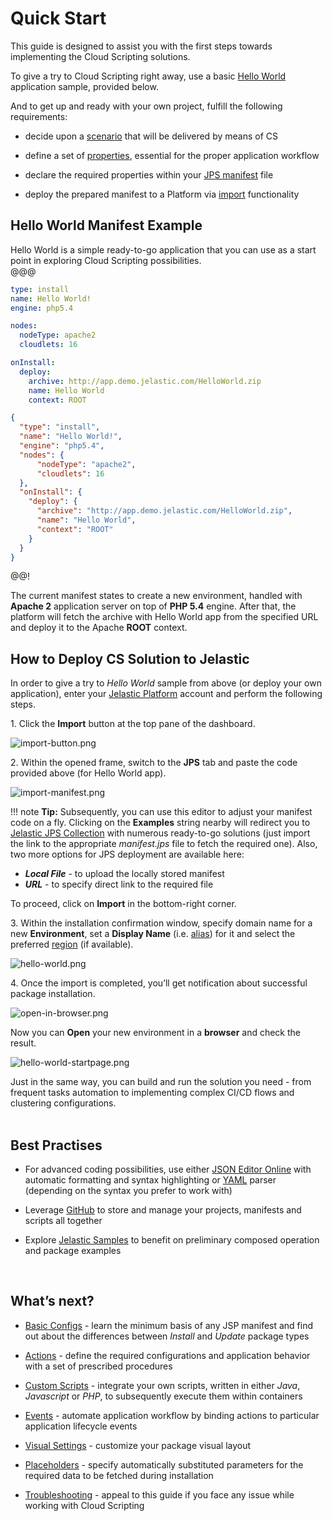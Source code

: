 # Quick Start                                      
    
This guide is designed to assist you with the first steps towards implementing the Cloud Scripting solutions.                                     

To give a try to Cloud Scripting right away, use a basic [Hello World](#hello-world-manifest-example) application sample, provided below.                                                                     

And to get up and ready with your own project, fulfill the following requirements:                                    

- decide upon a <a href="/samples/" target="_blank">scenario</a> that will be delivered by means of CS                       

- define a set of <a href="creating-manifest/basic-configs/" target="_blank">properties</a>, essential for the proper application workflow                  

- declare the required properties within your <a href="creating-manifest/basic-configs/" target="_blank">JPS manifest</a> file                      

- deploy the prepared manifest to a Platform via [import](#how-to-deploy-cs-solution-to-jelastic ) functionality                 

## Hello World Manifest Example                      

Hello World is a simple ready-to-go application that you can use as a start point in exploring Cloud Scripting possibilities.                                              
@@@
```yaml
type: install
name: Hello World!
engine: php5.4

nodes:
  nodeType: apache2
  cloudlets: 16

onInstall:
  deploy:
    archive: http://app.demo.jelastic.com/HelloWorld.zip
    name: Hello World
    context: ROOT
```
```json
{
  "type": "install",
  "name": "Hello World!",
  "engine": "php5.4",
  "nodes": {
      "nodeType": "apache2",
      "cloudlets": 16
  },
  "onInstall": {
    "deploy": {
      "archive": "http://app.demo.jelastic.com/HelloWorld.zip",
      "name": "Hello World",
      "context": "ROOT"
    }
  }
}
```
@@!

The current manifest states to create a new environment, handled with **Apache 2** application server on top of **PHP 5.4** engine. After that, the platform will fetch the archive with Hello World app from the specified URL and deploy it to the Apache **ROOT** context.                                   

## How to Deploy CS Solution to Jelastic 

In order to give a try to *Hello World* sample from above (or deploy your own application), enter your <a href="https://jelastic.cloud/" target="_blank">Jelastic Platform</a> account and perform the following steps.                    

1.&nbsp;Click the **Import** button at the top pane of the dashboard.                                             

![import-button.png](img/import-button.png)                        

2.&nbsp;Within the opened frame, switch to the **JPS** tab and paste the code provided above (for Hello World app).                      

![import-manifest.png](img/import-manifest.png)               

!!! note
    **Tip:** Subsequently, you can use this editor to adjust your manifest code on a fly. Clicking on the **Examples** string nearby will redirect you to <a href="https://github.com/jelastic-jps" target="_blank">Jelastic JPS Collection</a> with numerous ready-to-go solutions (just import the link to the appropriate *manifest.jps* file to fetch the required one). Also, two more options for JPS deployment are available here:<ul><li><b>*Local File*</b> - to upload the locally stored manifest</li><li><b>*URL*</b> - to specify direct link to the required file</li></ul>        

To proceed, click on **Import** in the bottom-right corner.                   

3.&nbsp;Within the installation confirmation window, specify domain name for a new **Environment**, set a **Display Name** (i.e. <a href="https://docs.jelastic.com/environment-aliases" target="_blank">alias</a>) for it and select the preferred <a href="https://docs.jelastic.com/environment-regions" target="_blank">region</a> (if available).                  

![hello-world.png](img/hello-world.png)                                        

4.&nbsp;Once the import is completed, you’ll get notification about successful package installation.                                                                              

![open-in-browser.png](img/open-in-browser.png)               

Now you can **Open** your new environment in a **browser** and check the result.                         

![hello-world-startpage.png](img/hello-world-startpage.png)                                   

Just in the same way, you can build and run the solution you need - from frequent tasks automation to implementing complex CI/CD flows and clustering configurations.                               
<br>    
## Best Practises                        

- For advanced coding possibilities, use either <a href="http://jsoneditoronline.org/" target="_blank">JSON Editor Online</a> with automatic formatting and syntax highlighting or <a href="http://www.yaml.org/" target="_blank">YAML</a> parser (depending on the syntax you prefer to work with)                               

- Leverage <a href="https://github.com/" target="_blank">GitHub</a> to store and manage your projects, manifests and scripts all together                              

- Explore <a href="/samples/" target="_blank">Jelastic Samples</a> to benefit on preliminary composed operation and package examples                            

<br> 
<h2> What’s next?</h2>                                     

- <a href="creating-manifest/basic-configs/" target="_blank">Basic Configs</a> - learn the minimum basis of any JSP manifest and find out about the differences between *Install* and *Update* package types                                                         

- <a href="creating-manifest/actions/" target="_blank">Actions</a> - define the required configurations and application behavior with a set of prescribed procedures                                                           

- <a href="creating-manifest/custom-scripts/" target="_blank">Custom Scripts</a> - integrate your own scripts, written in either *Java*, *Javascript* or *PHP*, to subsequently execute them within containers                                                              

- <a href="creating-manifest/events/" target="_blank">Events</a> - automate application workflow by binding actions to particular application lifecycle events                                                     

- <a href="creating-manifest/visual-settings/" target="_blank">Visual Settings</a> - customize your package visual layout                                                             

- <a href="creating-manifest/placeholders/" target="_blank">Placeholders</a> - specify automatically substituted parameters for the required data to be fetched during installation                 

- <a href="/troubleshooting/" target="_blank">Troubleshooting</a> - appeal to this guide if you face any issue while working with Cloud Scripting                                                                           
